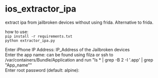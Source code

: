 # ios_extractor_ipa
extract ipa from jailbroken devices without using frida. Alternative to frida.

how to use: <br/>
`pip install -r requirements.txt`  <br/>
`python extractor_ipa.py`  <br/>

Enter iPhone IP Address: IP_Address of the Jailbroken devices  <br/>
Enter the app name: can be found using filza or ssh to /var/containers/Bundle/Application and run "ls * | grep -B 2 -I '.app' | grep "App_name""  <br/>
Enter root password (default: alpine):   <br/>

